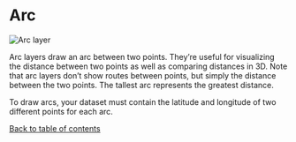 # Arc

![Arc layer](https://d1a3f4spazzrp4.cloudfront.net/kepler.gl/documentation/image37.png "Arc layer")

Arc layers draw an arc between two points. They’re useful for visualizing the distance between two points as well as comparing distances in 3D. Note that arc layers don’t show routes between points, but simply the distance between the two points. The tallest arc represents the greatest distance.

To draw arcs, your dataset must contain the latitude and longitude of two different points for each arc.

[Back to table of contents](../a-introduction.md)
